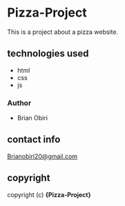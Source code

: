 # Pizza-Project
This is a project about a pizza website.
## technologies used
* html
* css
* js 


### Author

 * Brian Obiri
 ## contact info
 Brianobiri20@gmail.com
 ## copyright 
 copyright (c) **{Pizza-Project}**

